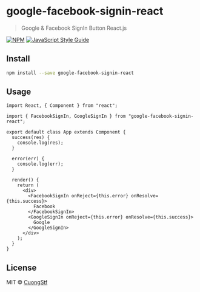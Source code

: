 # google-facebook-signin-react

> Google &amp; Facebook SignIn Button React.js

[![NPM](https://img.shields.io/npm/v/google-facebook-signin-react.svg)](https://www.npmjs.com/package/google-facebook-signin-react) [![JavaScript Style Guide](https://img.shields.io/badge/code_style-standard-brightgreen.svg)](https://standardjs.com)

## Install

```bash
npm install --save google-facebook-signin-react
```

## Usage

```tsx
import React, { Component } from "react";

import { FacebookSignIn, GoogleSignIn } from "google-facebook-signin-react";

export default class App extends Component {
  success(res) {
    console.log(res);
  }

  error(err) {
    console.log(err);
  }

  render() {
    return (
      <div>
        <FacebookSignIn onReject={this.error} onResolve={this.success}>
          Facebook
        </FacebookSignIn>
        <GoogleSignIn onReject={this.error} onResolve={this.success}>
          Google
        </GoogleSignIn>
      </div>
    );
  }
}

```

## License

MIT © [CuongStf](https://github.com/CuongStf)
